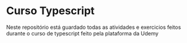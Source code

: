 # Curso Typescript
Neste repositório está guardado todas as atividades e exercicios feitos durante o curso de typescript feito pela plataforma da Udemy
